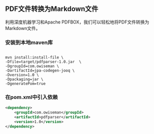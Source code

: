 ## PDF文件转换为Markdown文件
利用深度机器学习和Apache PDFBOX，我们可以轻松地将PDF文件转换为Markdown文件。

### 安装到本地maven库
```shell

mvn install:install-file \
-Dfile=target/pdfparser-1.0.jar  \
-DgroupId=com.owiseman \
-DartifactId=jpa-codegen-jooq \
-Dversion=1.0 \
-Dpackaging=jar \
-DgeneratePom=true
```

### 在pom.xml中引入依赖
```xml
<dependency>
    <groupId>com.owiseman</groupId>
    <artifactId>pdfparser</artifactId>
    <version>1.0</version>
</dependency>

```
